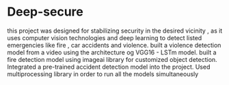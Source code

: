 # Deep-secure
this project was designed for stabilizing security in the desired vicinity , as it uses computer vision technologies and deep learning to detect listed emergencies like fire , car accidents and violence.  built a violence  detection model from a video using the architecture og VGG16 - LSTm model.  built a fire detection model using imageai library for customized object detection. Integrated a pre-trained accident detection model into the project.   Used multiprocessing library in order to run all the models simultaneously
